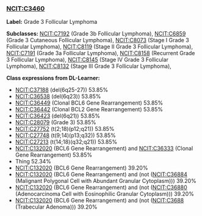 
### [NCIT:C3460](http://purl.obolibrary.org/obo/NCIT_C3460)
**Label:** Grade 3 Follicular Lymphoma

**Subclasses:** [NCIT:C7192](http://purl.obolibrary.org/obo/NCIT_C7192) (Grade 3b Follicular Lymphoma), [NCIT:C6859](http://purl.obolibrary.org/obo/NCIT_C6859) (Grade 3 Cutaneous Follicular Lymphoma), [NCIT:C8073](http://purl.obolibrary.org/obo/NCIT_C8073) (Stage I Grade 3 Follicular Lymphoma), [NCIT:C8119](http://purl.obolibrary.org/obo/NCIT_C8119) (Stage II Grade 3 Follicular Lymphoma), [NCIT:C7191](http://purl.obolibrary.org/obo/NCIT_C7191) (Grade 3a Follicular Lymphoma), [NCIT:C8158](http://purl.obolibrary.org/obo/NCIT_C8158) (Recurrent Grade 3 Follicular Lymphoma), [NCIT:C8145](http://purl.obolibrary.org/obo/NCIT_C8145) (Stage IV Grade 3 Follicular Lymphoma), [NCIT:C8132](http://purl.obolibrary.org/obo/NCIT_C8132) (Stage III Grade 3 Follicular Lymphoma), 

**Class expressions from DL-Learner:**

- [NCIT:C37188](http://purl.obolibrary.org/obo/NCIT_C37188) (del(6q25-27)) 53.85%
- [NCIT:C36538](http://purl.obolibrary.org/obo/NCIT_C36538) (del(6q23)) 53.85%
- [NCIT:C36449](http://purl.obolibrary.org/obo/NCIT_C36449) (Clonal BCL6 Gene Rearrangement) 53.85%
- [NCIT:C36442](http://purl.obolibrary.org/obo/NCIT_C36442) (Clonal BCL2 Gene Rearrangement) 53.85%
- [NCIT:C36423](http://purl.obolibrary.org/obo/NCIT_C36423) (del(6q21)) 53.85%
- [NCIT:C28079](http://purl.obolibrary.org/obo/NCIT_C28079) (Grade 3) 53.85%
- [NCIT:C27752](http://purl.obolibrary.org/obo/NCIT_C27752) (t(2;18)(p12;q21)) 53.85%
- [NCIT:C27748](http://purl.obolibrary.org/obo/NCIT_C27748) (t(9;14)(p13;q32)) 53.85%
- [NCIT:C27213](http://purl.obolibrary.org/obo/NCIT_C27213) (t(14;18)(q32;q21)) 53.85%
- [NCIT:C132020](http://purl.obolibrary.org/obo/NCIT_C132020) (BCL6 Gene Rearrangement) and [NCIT:C36333](http://purl.obolibrary.org/obo/NCIT_C36333) (Clonal Gene Rearrangement) 53.85%
- Thing 52.34%
- [NCIT:C132020](http://purl.obolibrary.org/obo/NCIT_C132020) (BCL6 Gene Rearrangement) 39.20%
- [NCIT:C132020](http://purl.obolibrary.org/obo/NCIT_C132020) (BCL6 Gene Rearrangement) and (not ([NCIT:C36884](http://purl.obolibrary.org/obo/NCIT_C36884) (Malignant Polygonal Cell with Abundant Granular Cytoplasm))) 39.20%
- [NCIT:C132020](http://purl.obolibrary.org/obo/NCIT_C132020) (BCL6 Gene Rearrangement) and (not ([NCIT:C36880](http://purl.obolibrary.org/obo/NCIT_C36880) (Adenocarcinoma Cell with Eosinophilic Granular Cytoplasm))) 39.20%
- [NCIT:C132020](http://purl.obolibrary.org/obo/NCIT_C132020) (BCL6 Gene Rearrangement) and (not ([NCIT:C3688](http://purl.obolibrary.org/obo/NCIT_C3688) (Trabecular Adenoma))) 39.20%


